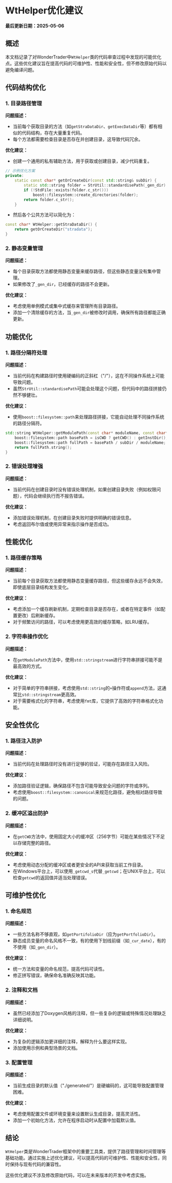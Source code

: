 # WtHelper优化建议

**最后更新日期：2025-05-06**

## 概述

本文档记录了对WonderTrader中`WtHelper`类的代码审查过程中发现的可能优化点。这些优化建议旨在提高代码的可维护性、性能和安全性，但不修改原始代码以避免编译问题。

## 代码结构优化

### 1. 目录路径管理

**问题描述：**
- 当前每个获取目录的方法（如`getStraDataDir`、`getExecDataDir`等）都有相似的代码结构，存在大量重复代码。
- 每个方法都需要检查目录是否存在并创建目录，这导致代码冗余。

**优化建议：**
- 创建一个通用的私有辅助方法，用于获取或创建目录，减少代码重复。
```cpp
// 示例优化方案
private:
    static const char* getOrCreateDir(const std::string& subDir) {
        static std::string folder = StrUtil::standardisePath(_gen_dir) + subDir + "/";
        if (!StdFile::exists(folder.c_str()))
            boost::filesystem::create_directories(folder);
        return folder.c_str();
    }
```

- 然后各个公共方法可以简化为：
```cpp
const char* WtHelper::getStraDataDir() {
    return getOrCreateDir("stradata");
}
```

### 2. 静态变量管理

**问题描述：**
- 每个目录获取方法都使用静态变量来缓存路径，但这些静态变量没有集中管理。
- 如果修改了`_gen_dir`，已经缓存的路径不会更新。

**优化建议：**
- 考虑使用单例模式或集中式缓存来管理所有目录路径。
- 添加一个清除缓存的方法，当`_gen_dir`被修改时调用，确保所有路径都能正确更新。

## 功能优化

### 1. 路径分隔符处理

**问题描述：**
- 当前代码在构建路径时使用硬编码的正斜杠（"/"），这在不同操作系统上可能导致问题。
- 虽然`StrUtil::standardisePath`可能会处理这个问题，但代码中的路径拼接仍然不够健壮。

**优化建议：**
- 使用`boost::filesystem::path`来处理路径拼接，它能自动处理不同操作系统的路径分隔符。
```cpp
std::string WtHelper::getModulePath(const char* moduleName, const char* subDir, bool isCWD) {
    boost::filesystem::path basePath = isCWD ? getCWD() : getInstDir();
    boost::filesystem::path fullPath = basePath / subDir / moduleName;
    return fullPath.string();
}
```

### 2. 错误处理增强

**问题描述：**
- 当前代码在创建目录时没有错误处理机制，如果创建目录失败（例如权限问题），代码会继续执行而不报告错误。

**优化建议：**
- 添加错误处理机制，在创建目录失败时提供明确的错误信息。
- 考虑返回布尔值或使用异常来指示操作是否成功。

## 性能优化

### 1. 路径缓存策略

**问题描述：**
- 当前每个目录获取方法都使用静态变量缓存路径，但这些缓存永远不会失效，即使底层目录结构发生变化。

**优化建议：**
- 考虑添加一个缓存刷新机制，定期检查目录是否存在，或者在特定事件（如配置更改）后刷新缓存。
- 对于频繁访问的路径，可以考虑使用更高效的缓存策略，如LRU缓存。

### 2. 字符串操作优化

**问题描述：**
- 在`getModulePath`方法中，使用`std::stringstream`进行字符串拼接可能不是最高效的方式。

**优化建议：**
- 对于简单的字符串拼接，考虑使用`std::string`的`+`操作符或`append`方法，这通常比`std::stringstream`更高效。
- 对于需要格式化的字符串，考虑使用`fmt`库，它提供了高效的字符串格式化功能。

## 安全性优化

### 1. 路径注入防护

**问题描述：**
- 当前代码在处理路径时没有进行足够的验证，可能存在路径注入风险。

**优化建议：**
- 添加路径验证逻辑，确保路径不包含可能导致安全问题的字符或序列。
- 考虑使用`boost::filesystem::canonical`来规范化路径，避免相对路径导致的问题。

### 2. 缓冲区溢出防护

**问题描述：**
- 在`getCWD`方法中，使用固定大小的缓冲区（256字节）可能在某些情况下不足以存储完整的路径。

**优化建议：**
- 考虑使用动态分配的缓冲区或者更安全的API来获取当前工作目录。
- 在Windows平台上，可以使用`_getcwd_s`代替`_getcwd`；在UNIX平台上，可以检查`getcwd`的返回值并适当处理错误。

## 可维护性优化

### 1. 命名规范

**问题描述：**
- 一些方法名称不够直观，如`getPortifolioDir`（应为`getPortfolioDir`）。
- 静态成员变量的命名风格不一致，有的使用下划线前缀（如`_cur_date`），有的不使用（如`_gen_dir`）。

**优化建议：**
- 统一方法和变量的命名规范，提高代码可读性。
- 修正拼写错误，确保命名准确反映其功能。

### 2. 注释和文档

**问题描述：**
- 虽然已经添加了Doxygen风格的注释，但一些复杂的逻辑或特殊情况处理缺乏详细说明。

**优化建议：**
- 为复杂的逻辑添加更详细的注释，解释为什么要这样实现。
- 添加使用示例和典型场景的文档。

### 3. 配置管理

**问题描述：**
- 当前生成目录的默认值（"./generated/"）是硬编码的，这可能导致配置管理困难。

**优化建议：**
- 考虑使用配置文件或环境变量来设置默认生成目录，提高灵活性。
- 添加一个初始化方法，允许在程序启动时从配置中加载默认值。

## 结论

`WtHelper`类是WonderTrader框架中的重要工具类，提供了路径管理和时间管理等基础功能。通过实施上述优化建议，可以提高代码的可维护性、性能和安全性，同时保持与现有代码的兼容性。

这些优化建议不涉及修改原始代码，可以在未来版本的开发中考虑实施。

